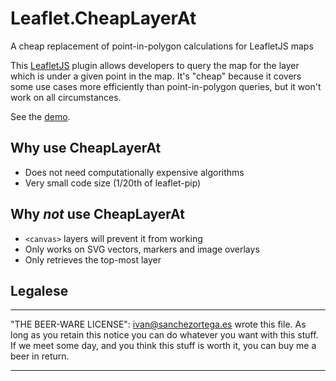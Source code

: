 # Leaflet.CheapLayerAt

A cheap replacement of point-in-polygon calculations for LeafletJS maps



This [LeafletJS](http://www.leafletjs.com) plugin allows developers to query the
map for the layer which is under a given point in the map. It's "cheap" because
it covers some use cases more efficiently than point-in-polygon queries, but it
won't work on all circumstances.


See the [demo](http://ivansanchez.github.io/Leaflet.CheapLayerAt/demo.html).


## Why use CheapLayerAt

* Does not need computationally expensive algorithms
* Very small code size (1/20th of leaflet-pip)

## Why *not* use CheapLayerAt

* `<canvas>` layers will prevent it from working
* Only works on SVG vectors, markers and image overlays
* Only retrieves the top-most layer




## Legalese

---

"THE BEER-WARE LICENSE":
<ivan@sanchezortega.es> wrote this file. As long as you retain this notice you
can do whatever you want with this stuff. If we meet some day, and you think
this stuff is worth it, you can buy me a beer in return.

---




